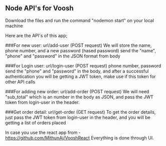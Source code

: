 ## Node API's for Voosh

Download the files and run the command "nodemon start" on your local machine


Here are the API's of this app;

###For new user: url/add-user (POST request)
We will store the name, phone number, and a new password (hased password)
send the "name", "phone" and "password" in the JSON format from body

###For Login user: url/login-user (POST request)
phone number, password
send the "phone" and "password" in the body, and after a successful authentication you will be getting a JWT token, make use if this token for other API calls

###For adding new order: url/add-order (POST request)
We will need "sub_total" which is an number in the body as JSON, and pass the JWT token from login-user in the header.

###Get order detail: url/get-order (GET request)
To get the order details, just pass the JWT token from login-user in the header, and you will be getting a list of orders placed


In case you use the react app from - https://github.com/MithunAj/VooshReact
Everything is done through UI.